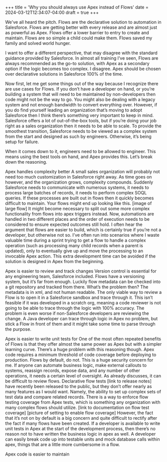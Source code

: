 +++
title = 'Why you should always use Apex instead of Flows'
date = 2024-03-12T12:34:07-04:00
draft = true
+++

We've all heard the pitch. Flows are the declarative solution to automation in Salesforce. Flows are getting better with every release and are almost just as powerful as Apex. Flows offer a lower barrier to entry to create and maintain. Flows are so simple a child could make them. Flows saved my family and solved world hunger.

I want to offer a different perspective, that may disagree with the standard guidance provided by Salesforce. In almost all training I’ve seen, Flows are always recommended as the go-to solution, with Apex as a secondary option if the logic becomes too complex. I disagree. Apex should be chosen over declarative solutions in Salesforce 100% of the time.

Now first, let me get some things out of the way because I recognize there are use cases for Flows. If you don’t have a developer on hand, or you’re building a system that will need to be maintained by non-developers then code might not be the way to go. You might also be dealing with a legacy system and not enough bandwidth to convert everything over. However, if you do find yourself leading an organization that’s moving to adopt Salesforce then I think there’s something very important to keep in mind. Salesforce offers a lot of out-of-the-box tools, but if you’re doing your job right as a sales organization then it needs to be able to scale. To provide the smoothest transition, Salesforce needs to be viewed as a complex system from the start and designed as such by engineers. Otherwise, it’s being setup for failure. 

When it comes down to it, engineers need to be allowed to engineer. This means using the best tools on hand, and Apex provides this. Let’s break down the reasoning.

Apex handles complexity better
A small sales organization will probably not need too much customization in Salesforce right away. As time goes on however, and the organization grows, complexity compounds. Suddenly Salesforce needs to communicate with numerous systems, it needs to process large batches of records, it needs to perform complex SOQL queries. If these processes are built out in flows then it quickly becomes difficult to maintain. Your flows might end up looking like this.
[image of large flow]
It might become necessary to split out some more complex functionality from flows into apex triggers instead. Now, automations are handled in two different places and the order of execution needs to be considered to ensure expected outcomes still hold.
I often hear the argument that flows are easier to build, which is certainly true if you’re not a developer, but otherwise not so. I’ve often run into scenarios where I waste valuable time during a sprint trying to get a flow to handle a complex operation (such as processing many child records when a parent is updated), only to eventually give up and move the processing to an invocable Apex action. This extra development time can be avoided if the solution is designed in Apex from the beginning.

Apex is easier to review and track changes
Version control is essential for any engineering team, Salesforce included. Flows have a versioning system, but it’s far from enough. Luckily flow metadata can be checked into a git repository and tracked from there.
What’s the problem then?
The metadata is in xml, and not human readable. The only viable way to review a Flow is to open it in a Salesforce sandbox and trace through it. This isn’t feasible if it was developed in a scratch org, meaning a code reviewer is not going to be able to trace through the logic with 100% accuracy. The problem is even worse if non-Salesforce developers are reviewing the change. A Java developer can trace through logic in Apex no problem, but stick a Flow in front of them and it might take some time to parse through the purpose.

Apex is easier to write unit tests for
One of the most often repeated benefits of Flows is that they offer almost the same power as Apex but with a simpler learning curve. There’s a huge problem with this reasoning though. Apex code requires a minimum threshold of code coverage before deploying to production. Flows by default, do not.
This is a huge security concern for me. If anyone can automate business logic, make external callouts to systems, reassign records, expose data, and any number of other operations, it needs a certain level of oversight. As already discusses, it can be difficult to review flows. Declarative flow tests [link to release notes] have recently been released to the public, but they don’t offer nearly as many features as I would want. Namely, the ability to set up complex sets of test data and compare related records. There is a way to enforce flow testing coverage from Apex tests, which is something any organization with many complex flows should utilize.  [link to documentation on flow test coverage]
[picture of setting to enable flow coverage]
However, the fact that it’s not on by default is a big concern and quite difficult to rectify after the fact if many flows have been created. If a developer is available to write unit tests in Apex at the start of the development process, then there’s no reason not to have written the business logic in apex as well. A developer can easily break code up into testable units and mock database calls within apex, things that are a little more cumbersome in a flow.

Apex code is easier to maintain


